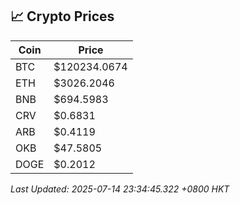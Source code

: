 ## 📈 Crypto Prices

| Coin | Price |
| ---- | ----- |
| BTC | $120234.0674 |
| ETH | $3026.2046 |
| BNB | $694.5983 |
| CRV | $0.6831 |
| ARB | $0.4119 |
| OKB | $47.5805 |
| DOGE | $0.2012 |

_Last Updated: 2025-07-14 23:34:45.322 +0800 HKT_